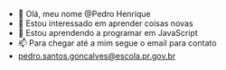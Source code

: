- 👋 Olá, meu nome @Pedro Henrique
- 👀 Estou interessado em aprender coisas novas
- 🤖 Estou aprendendo a programar em JavaScript
- 📫 Para chegar até a mim segue o email para contato
- pedro.santos.goncalves@escola.pr.gov.br

